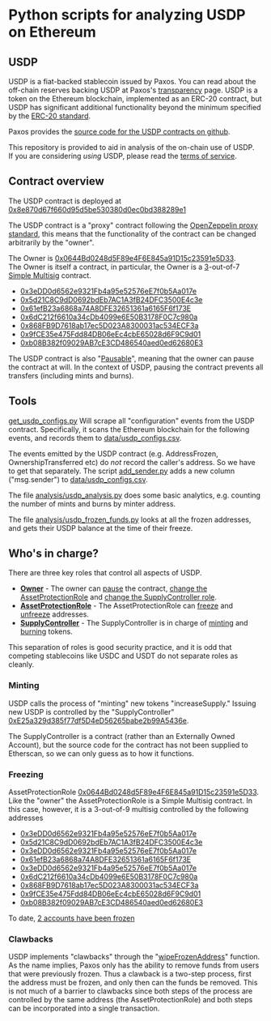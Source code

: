 # Python scripts for analyzing USDP on Ethereum

## USDP

USDP is a fiat-backed stablecoin issued by Paxos.  You can read about the off-chain reserves backing USDP at Paxos's [transparency](https://paxos.com/regulation-and-transparency/) page.
USDP is a token on the Ethereum blockchain, implemented as an ERC-20 contract, but USDP has significant additional functionality beyond the minimum specified by the [ERC-20 standard](https://ethereum.org/en/developers/docs/standards/tokens/erc-20/).

Paxos provides the [source code for the USDP contracts on github](https://github.com/paxosglobal/usdp-contracts).

This repository is provided to aid in analysis of the on-chain use of USDP.  
If you are considering *using* USDP, please read the [terms of service](https://paxos.com/stablecoin-terms-and-conditions/).

## Contract overview

The USDP contract is deployed at [0x8e870d67f660d95d5be530380d0ec0bd388289e1](https://etherscan.io/address/0x8e870d67f660d95d5be530380d0ec0bd388289e1)

The USDP contract is a "proxy" contract following the [OpenZeppelin proxy standard](https://docs.openzeppelin.com/contracts/4.x/api/proxy), this means that the 
functionality of the contract can be changed arbitrarily by the "owner".

The Owner is [0x0644Bd0248d5F89e4F6E845a91D15c23591e5D33](https://etherscan.io/address/0x0644Bd0248d5F89e4F6E845a91D15c23591e5D33).  
The Owner is itself a contract, in particular, the Owner is a [3](https://etherscan.io/address/0x0644Bd0248d5F89e4F6E845a91D15c23591e5D33#readContract#F1)-out-of-7 [Simple Multisig](https://github.com/christianlundkvist/simple-multisig) 
contract.

* [0x3eDD0d6562e9321Fb4a95e52576eE7f0b5Aa017e](https://etherscan.io/address/0x3eDD0d6562e9321Fb4a95e52576eE7f0b5Aa017e)
* [0x5d21C8C9dD0692bdEb7AC1A3fB24DFC3500E4c3e](https://etherscan.io/address/0x5d21C8C9dD0692bdEb7AC1A3fB24DFC3500E4c3e)
* [0x61efB23a6868a74A8DFE32651361a6165F6f173E](https://etherscan.io/address/0x61efB23a6868a74A8DFE32651361a6165F6f173E)
* [0x6dC212f6610a34cDb4099e6E50B3178F0C7c980a](https://etherscan.io/address/0x6dC212f6610a34cDb4099e6E50B3178F0C7c980a)
* [0x868FB9D7618ab17ec5D023A8300031ac534ECF3a](https://etherscan.io/address/0x868FB9D7618ab17ec5D023A8300031ac534ECF3a)
* [0x9fCE35e475Fdd84DB06eEc4cbE65028d6F9C9d01](https://etherscan.io/address/0x9fCE35e475Fdd84DB06eEc4cbE65028d6F9C9d01)
* [0xb08B382f09029AB7cE3CD486540aed0ed62680E3](https://etherscan.io/address/0xb08B382f09029AB7cE3CD486540aed0ed62680E3)

The USDP contract is also "[Pausable](https://docs.openzeppelin.com/contracts/4.x/api/security#Pausable)", meaning that the owner can pause the contract at will.  In the context of 
USDP, pausing the contract prevents all transfers (including mints and burns).

## Tools

[get_usdp_configs.py](get_usdp_configs.py) Will scrape all "configuration" events from the USDP contract.  Specifically, it scans the Ethereum blockchain for the following events, 
and records them to [data/usdp_configs.csv](data/usdp_configs.csv).

The events emitted by the USDP contract (e.g. AddressFrozen, OwnershipTransferred etc) do *not* record the caller's address.  So we have to get that separately.
The script [add_sender.py](add_sender.py) adds a new column ("msg.sender") to [data/usdp_configs.csv](data/usdp_configs.csv).

The file [analysis/usdp_analysis.py](analysis/usdp_analysis.py) does some basic analytics, e.g. counting the number of mints and burns by minter address.

The file [analysis/usdp_frozen_funds.py](analysis/usdp_frozen_funds.py) looks at all the frozen addresses, and gets their USDP balance at the time of their freeze.

## Who's in charge?

There are three key roles that control all aspects of USDP.

* **[Owner](https://etherscan.io/address/0x0644Bd0248d5F89e4F6E845a91D15c23591e5D33)** - The owner can [pause](https://github.com/paxosglobal/usdp-contracts/blob/master/contracts/USDPImplementationV3.sol#L346) the contract, 
[change the AssetProtectionRole](https://github.com/paxosglobal/usdp-contracts/blob/master/contracts/USDPImplementationV3.sol#L368) and [change the SupplyController role](https://github.com/paxosglobal/usdp-contracts/blob/master/contracts/USDPImplementationV3.sol#L429).
* **[AssetProtectionRole](https://etherscan.io/address/0x0644Bd0248d5F89e4F6E845a91D15c23591e5D33)** - The AssetProtectionRole can [freeze](https://github.com/paxosglobal/usdp-contracts/blob/master/contracts/USDPImplementationV3.sol#L429) and [unfreeze](https://github.com/paxosglobal/usdp-contracts/blob/master/contracts/USDPImplementationV3.sol#L392)
addresses.
* **[SupplyController](https://etherscan.io/address/0xE25a329d385f77df5D4eD56265babe2b99A5436e)** - The SupplyController is in charge of [minting](https://github.com/paxosglobal/usdp-contracts/blob/master/contracts/USDPImplementationV3.sol#L445) and [burning](https://github.com/paxosglobal/usdp-contracts/blob/master/contracts/USDPImplementationV3.sol#L458) 
tokens.

This separation of roles is good security practice, and it is odd that competing stablecoins like USDC and USDT do not separate roles as cleanly.

### Minting

USDP calls the process of "minting" new tokens "increaseSupply."
Issuing new USDP is controlled by the "SupplyController" [0xE25a329d385f77df5D4eD56265babe2b99A5436e](https://etherscan.io/address/0xE25a329d385f77df5D4eD56265babe2b99A5436e).

The SupplyController is a contract (rather than an Externally Owned Account), but the source code for the contract has not been supplied to Etherscan, 
so we can only guess as to how it functions.

### Freezing

AssetProtectionRole [0x0644Bd0248d5F89e4F6E845a91D15c23591e5D33](https://etherscan.io/address/0x0644Bd0248d5F89e4F6E845a91D15c23591e5D33).  
Like the "owner" the AssetProtectionRole is a Simple Multisig contract.  In this case, however, it is a 3-out-of-9 multisig
controlled by the following addresses

* [0x3eDD0d6562e9321Fb4a95e52576eE7f0b5Aa017e](https://etherscan.io/address/0x3eDD0d6562e9321Fb4a95e52576eE7f0b5Aa017e)
* [0x5d21C8C9dD0692bdEb7AC1A3fB24DFC3500E4c3e](https://etherscan.io/address/0x5d21C8C9dD0692bdEb7AC1A3fB24DFC3500E4c3e)
* [0x3eDD0d6562e9321Fb4a95e52576eE7f0b5Aa017e](https://etherscan.io/address/0x3eDD0d6562e9321Fb4a95e52576eE7f0b5Aa017e)
* [0x61efB23a6868a74A8DFE32651361a6165F6f173E](https://etherscan.io/address/0x61efB23a6868a74A8DFE32651361a6165F6f173E)
* [0x3eDD0d6562e9321Fb4a95e52576eE7f0b5Aa017e](https://etherscan.io/address/0x3eDD0d6562e9321Fb4a95e52576eE7f0b5Aa017e)
* [0x6dC212f6610a34cDb4099e6E50B3178F0C7c980a](https://etherscan.io/address/0x6dC212f6610a34cDb4099e6E50B3178F0C7c980a)
* [0x868FB9D7618ab17ec5D023A8300031ac534ECF3a](https://etherscan.io/address/0x868FB9D7618ab17ec5D023A8300031ac534ECF3a)
* [0x9fCE35e475Fdd84DB06eEc4cbE65028d6F9C9d01](https://etherscan.io/address/0x9fCE35e475Fdd84DB06eEc4cbE65028d6F9C9d01)
* [0xb08B382f09029AB7cE3CD486540aed0ed62680E3](https://etherscan.io/address/0xb08B382f09029AB7cE3CD486540aed0ed62680E3)

To date, [2 accounts have been frozen](https://bloxy.info/txs/events_sc/0x8e870d67f660d95d5be530380d0ec0bd388289e1?signature_id=406756)

### Clawbacks

USDP implements "clawbacks" through the "[wipeFrozenAddress](https://github.com/paxosglobal/usdp-contracts/blob/master/contracts/USDPImplementationV3.sol#L403)" function.
As the name implies, Paxos only has the ability to remove funds from users that were previously frozen.  Thus a clawback is a two-step process, first the address 
must be frozen, and only then can the funds be removed.  This is not much of a barrier to clawbacks since both steps of the process are controlled by the same address (the AssetProtectionRole)
and both steps can be incorporated into a single transaction.

